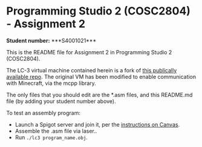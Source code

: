 # Programming Studio 2 (COSC2804) - Assignment 2
**Student number:** \*\*\*S4001021\*\*\*

This is the README file for Assignment 2 in Programming Studio 2 (COSC2804).

The LC-3 virtual machine contained herein is a fork of [this publically available repo](https://github.com/mhashim6/LC3-Virtual-Machine). The original VM has been modified to enable communication with Minecraft, via the mcpp library.

The only files that you should edit are the *.asm files, and this README.md file (by adding your student number above).

To test an assembly program:
* Launch a Spigot server and join it, per the [instructions on Canvas](https://rmit.instructure.com/courses/134943/pages/getting-started-with-minecraft++-and-elci?module_item_id=6066599).
* Assemble the .asm file via laser..
* Run `./lc3 program_name.obj`.
